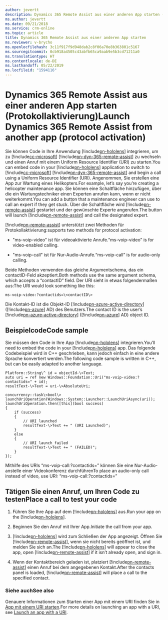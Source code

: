 ```yaml
---
author: jevertt
description: Dynamics 365 Remote Assist aus einer anderen App starten (Protokollaktivierung)
ms.author: jevertt
ms.date: 09/21/2018
ms.service: crm-online
ms.topic: article
title: Dynamics 365 Remote Assist aus einer anderen App starten
ms.reviewer: v-brycho
ms.openlocfilehash: 3c11f917f9d948dab2c8f06a70e8b363801c5167
ms.sourcegitcommit: 0cb918a4505c43abfb65ca9aab9e5b3cd71211a0
ms.translationtype: HT
ms.contentlocale: de-DE
ms.lasthandoff: 05/22/2019
ms.locfileid: "1594116"
---
```

# <a name="launch-dynamics-365-remote-assist-from-another-app-protocol-activation"></a><span data-ttu-id="1f3bd-103">Dynamics 365 Remote Assist aus einer anderen App starten (Protokollaktivierung)</span><span class="sxs-lookup"><span data-stu-id="1f3bd-103">Launch Dynamics 365 Remote Assist from another app (protocol activation)</span></span>

<span data-ttu-id="1f3bd-104">Sie können Code in Ihre Anwendung [!include[pn-hololens](../includes/pn-hololens.md)] integrieren, um zu [!include[cc-microsoft](../includes/cc-microsoft.md)] [!include[pn-dyn-365-remote-assist](../includes/pn-dyn-365-remote-assist.md)] zu wechseln und einen Anruf mit einem Uniform Resource Identifier (URI) zu starten.</span><span class="sxs-lookup"><span data-stu-id="1f3bd-104">You can embed code in your [!include[pn-hololens](../includes/pn-hololens.md)] application to switch to [!include[cc-microsoft](../includes/cc-microsoft.md)] [!include[pn-dyn-365-remote-assist](../includes/pn-dyn-365-remote-assist.md)] and begin a call using a Uniform Resource Identifier (URI).</span></span>
<span data-ttu-id="1f3bd-105">Angenommen, Sie erstellen eine App zur Wartung eines Helikopters.</span><span class="sxs-lookup"><span data-stu-id="1f3bd-105">For example, let’s say you’re creating a helicopter maintenance app.</span></span> <span data-ttu-id="1f3bd-106">Sie können eine Schaltfläche hinzufügen, über die ein Wartungstechniker einen Experten anrufen kann, wenn er nicht weiterkommt.</span><span class="sxs-lookup"><span data-stu-id="1f3bd-106">You can add a button that a maintenance engineer can use to call an expert if they get stuck.</span></span> <span data-ttu-id="1f3bd-107">Über die Schaltfläche wird [!include[pn-remote-assist](../includes/pn-remote-assist.md)] gestartet und der gewünschte Experte angerufen.</span><span class="sxs-lookup"><span data-stu-id="1f3bd-107">The button will launch [!include[pn-remote-assist](../includes/pn-remote-assist.md)] and call the designated expert.</span></span>

[!include[pn-remote-assist](../includes/pn-remote-assist.md)] <span data-ttu-id="1f3bd-108">unterstützt zwei Methoden für Protokollaktivierung:</span><span class="sxs-lookup"><span data-stu-id="1f3bd-108">supports two methods for protocol activation:</span></span> 

-   <span data-ttu-id="1f3bd-109">"ms-voip-video" ist für videoaktivierte Anrufe.</span><span class="sxs-lookup"><span data-stu-id="1f3bd-109">“ms-voip-video” is for video-enabled calling.</span></span>

-   <span data-ttu-id="1f3bd-110">"ms-voip-call" ist für Nur-Audio-Anrufe.</span><span class="sxs-lookup"><span data-stu-id="1f3bd-110">“ms-voip-call” is for audio-only calling.</span></span>

<span data-ttu-id="1f3bd-111">Beide Methoden verwenden das gleiche Argumentschema, das ein contactID-Feld akzeptiert.</span><span class="sxs-lookup"><span data-stu-id="1f3bd-111">Both methods use the same argument schema, which accepts a “contactID” field.</span></span>
<span data-ttu-id="1f3bd-112">Der URI sieht in etwas folgendermaßen aus:</span><span class="sxs-lookup"><span data-stu-id="1f3bd-112">The URI would look something like this:</span></span>

`
ms-voip-video:?contactids=\<contactID\>
`

<span data-ttu-id="1f3bd-113">Die Kontakt-ID ist die Objekt-ID [!include[pn-azure-active-directory](../includes/pn-azure-active-directory.md)] ([!include[pn-azure](../includes/pn-azure.md)] AD) des Benutzers.</span><span class="sxs-lookup"><span data-stu-id="1f3bd-113">The contact ID is the user’s [!include[pn-azure-active-directory](../includes/pn-azure-active-directory.md)] ([!include[pn-azure](../includes/pn-azure.md)] AD) object ID.</span></span>

## <a name="code-sample"></a><span data-ttu-id="1f3bd-114">Beispielcode</span><span class="sxs-lookup"><span data-stu-id="1f3bd-114">Code sample</span></span>

<span data-ttu-id="1f3bd-115">Sie müssen den Code in Ihre App [!include[pn-hololens](../includes/pn-hololens.md)] integrieren.</span><span class="sxs-lookup"><span data-stu-id="1f3bd-115">You’ll need to embed the code in your [!include[pn-hololens](../includes/pn-hololens.md)] app.</span></span> <span data-ttu-id="1f3bd-116">Das folgende Codebeispiel wird in C++ geschrieben, kann jedoch einfach in eine andere Sprache konvertiert werden.</span><span class="sxs-lookup"><span data-stu-id="1f3bd-116">The following code sample is written in C++, but can be easily adapted to another language.</span></span>

```
Platform::String\^ id = objectId-\>Text;
auto uri = ref new Windows::Foundation::Uri("ms-voip-video:?contactids=" + id);
resultText-\>Text = uri-\>AbsoluteUri; 

concurrency::task\<bool\> launchUriOperation(Windows::System::Launcher::LaunchUriAsync(uri));
launchUriOperation.then([this](bool success)   
{         
    if (success)         
    {             
        // URI launched  
        resultText-\>Text += " (URI Launched)"; 
    } 
    else         
    {             
        // URI launch failed             
        resultText-\>Text += " (FAILED)";
    }     
});  
```

<span data-ttu-id="1f3bd-117">Mithilfe des URIs “ms-voip-call:?contactids=” können Sie eine Nur-Audio- anstelle einer Videokonferenz durchführen</span><span class="sxs-lookup"><span data-stu-id="1f3bd-117">To place an audio-only call instead of video, use URI: “ms-voip-call:?contactids=”</span></span>

## <a name="place-a-call-to-test-your-code"></a><span data-ttu-id="1f3bd-118">Tätigen Sie einen Anruf, um Ihren Code zu testen</span><span class="sxs-lookup"><span data-stu-id="1f3bd-118">Place a call to test your code</span></span>

1.  <span data-ttu-id="1f3bd-119">Führen Sie Ihre App auf dem [!include[pn-hololens](../includes/pn-hololens.md)] aus.</span><span class="sxs-lookup"><span data-stu-id="1f3bd-119">Run your app on the [!include[pn-hololens](../includes/pn-hololens.md)].</span></span>

2.  <span data-ttu-id="1f3bd-120">Beginnen Sie den Anruf mit Ihrer App.</span><span class="sxs-lookup"><span data-stu-id="1f3bd-120">Initiate the call from your app.</span></span>

3.  <span data-ttu-id="1f3bd-121">[!include[pn-hololens](../includes/pn-hololens.md)] wird zum Schließen der App angezeigt. Öffnen Sie [!include[pn-remote-assist](../includes/pn-remote-assist.md)], wenn sie nicht bereits geöffnet ist, und melden Sie sich an.</span><span class="sxs-lookup"><span data-stu-id="1f3bd-121">The [!include[pn-hololens](../includes/pn-hololens.md)] will appear to close the app, open [!include[pn-remote-assist](../includes/pn-remote-assist.md)] if it isn’t already open, and sign in.</span></span>

4.  <span data-ttu-id="1f3bd-122">Wenn der Kontaktbereich geladen ist, platziert [!include[pn-remote-assist](../includes/pn-remote-assist.md)] einen Anruf bei dem angegebenen Kontakt.</span><span class="sxs-lookup"><span data-stu-id="1f3bd-122">After the contacts panel is loaded, [!include[pn-remote-assist](../includes/pn-remote-assist.md)] will place a call to the specified contact.</span></span>

### <a name="see-also"></a><span data-ttu-id="1f3bd-123">Siehe auch</span><span class="sxs-lookup"><span data-stu-id="1f3bd-123">See also</span></span>

<span data-ttu-id="1f3bd-124">Genauere Informationen zum Starten einer App mit einem URI finden Sie in [App mit einem URI starten](<https://docs.microsoft.com/en-us/windows/uwp/launch-resume/launch-app-with-uri>).</span><span class="sxs-lookup"><span data-stu-id="1f3bd-124">For more details on launching an app with a URI, see [Launch an app with a URI](<https://docs.microsoft.com/en-us/windows/uwp/launch-resume/launch-app-with-uri>).</span></span>
